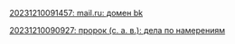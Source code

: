 
                                                                                                                                                                                                                                                                                                                                                                                                                                                                                                                                                                                                                                                                                                                                                                                          [20231210091457: mail.ru: домен bk](/ru/2/20231210091457.html)

[20231210090927: пророк (с. а. в.): дела по намерениям](/ru/1/20231210090927.html)

